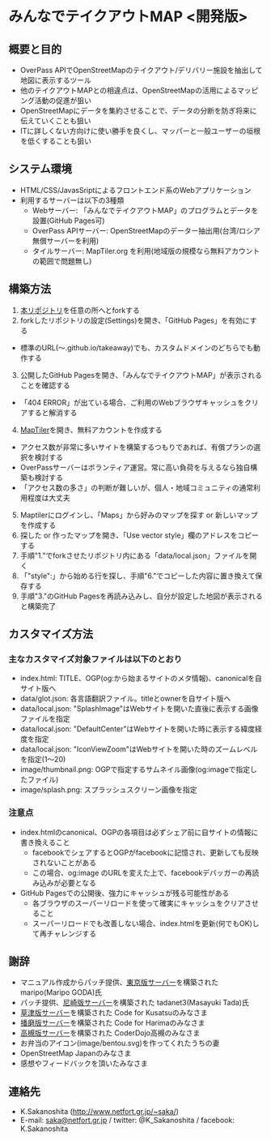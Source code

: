 # みんなでテイクアウトMAP <開発版>

## 概要と目的
* OverPass APIでOpenStreetMapのテイクアウト/デリバリー施設を抽出して地図に表示するツール
* 他のテイクアウトMAPとの相違点は、OpenStreetMapの活用によるマッピング活動の促進が狙い
* OpenStreetMapにデータを集約させることで、データの分断を防ぎ将来に伝えていくことも狙い
* ITに詳しくない方向けに使い勝手を良くし、マッパーと一般ユーザーの垣根を低くすることも狙い

## システム環境
* HTML/CSS/JavasSriptによるフロントエンド系のWebアプリケーション
* 利用するサーバーは以下の3種類
  * Webサーバー: 「みんなでテイクアウトMAP」のプログラムとデータを設置(GitHub Pages可)
  * OverPass APIサーバー: OpenStreetMapのデーター抽出用(台湾/ロシア無償サーバーを利用)
  * タイルサーバー: MapTiler.org を利用(地域版の規模なら無料アカウントの範囲で問題無し)

## 構築方法
1. [本リポジトリ](https://github.com/K-Sakanoshita/takeaway)を任意の所へとforkする
2. forkしたリポジトリの設定(Settings)を開き、「GitHub Pages」を有効にする
  - 標準のURL(～.github.io/takeaway)でも、カスタムドメインのどちらでも動作する
3. 公開したGitHub Pagesを開き、「みんなでテイクアウトMAP」が表示されることを確認する
  - 「404 ERROR」が出ている場合、ご利用のWebブラウザキャッシュをクリアすると解消する
4. [MapTiler](https://www.maptiler.com/)を開き、無料アカウントを作成する
  - アクセス数が非常に多いサイトを構築するつもりであれば、有償プランの選択を検討する
  - OverPassサーバーはボランティア運営。常に高い負荷を与えるなら独自構築も検討する
  - 「アクセス数の多さ」の判断が難しいが、個人・地域コミュニティの通常利用程度は大丈夫
5. Maptilerにログインし、「Maps」から好みのマップを探す or 新しいマップを作成する
6. 探した or 作ったマップを開き、「Use vector style」欄のアドレスをコピーする
7. 手順"1."でforkさせたリポジトリ内にある「data/local.json」ファイルを開く
8. 「"style":」から始める行を探し、手順"6."でコピーした内容に置き換えて保存する
9. 手順"3."のGitHub Pagesを再読み込みし、自分が設定した地図が表示されると構築完了

## カスタマイズ方法
### 主なカスタマイズ対象ファイルは以下のとおり
* index.html: TITLE、OGP(og:から始まるサイトのメタ情報)、canonicalを自サイト版へ
* data/glot.json: 各言語翻訳ファイル。titleとownerを自サイト版へ
* data/local.json: "SplashImage"はWebサイトを開いた直後に表示する画像ファイルを指定
* data/local.json: "DefaultCenter"はWebサイトを開いた時に表示する緯度経度を指定
* data/local.json: "IconViewZoom"はWebサイトを開いた時のズームレベルを指定(1～20)
* image/thumbnail.png: OGPで指定するサムネイル画像(og:imageで指定したファイル)
* image/splash.png: スプラッシュスクリーン画像を指定

### 注意点
* index.htmlのcanonical、OGPの各項目は必ずシェア前に自サイトの情報に書き換えること
  * facebookでシェアするとOGPがfacebookに記憶され、更新しても反映されないことがある
  * この場合、og:image のURLを変えた上で、facebookデバッガーの再読み込みが必要となる 
* GitHub Pagesでの公開後、強力にキャッシュが残る可能性がある
  * 各ブラウザのスーパーリロードを使って確実にキャッシュをクリアさせること
  * スーパーリロードでも改善しない場合、index.htmlを更新(何でもOK)して再チャレンジする
  
## 謝辞
* マニュアル作成からパッチ提供、[東京版サーバー](https://maripo.org/takeaway_tokyo/)を構築された maripo(Maripo GODA)氏
* パッチ提供、[尼崎版サーバー](https://codeforamagasaki.github.io/takeaway/)を構築された  tadanet3(Masayuki Tada)氏
* [草津版サーバー](https://kusatsu.5374.jp/takeaway/)を構築された Code for Kusatsuのみなさま
* [播磨版サーバー](https://codeforharima.github.io/takeaway/)を構築された Code for Harimaのみなさま
* [高槻版サーバー](https://coderdojotakatsuki.github.io/takeaway/)を構築された CoderDojo高槻のみなさま
* お弁当のアイコン(image/bentou.svg)を作ってくれたうちの妻
* OpenStreetMap Japanのみなさま
* 感想やフィードバックを頂いたみなさま

## 連絡先
* K.Sakanoshita (http://www.netfort.gr.jp/~saka/)
* E-mail: saka@netfort.gr.jp / twitter: @K_Sakanoshita / facebook: K.Sakanoshita
